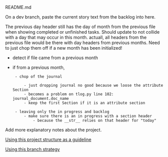 README.md

On a dev branch, paste the current story text 
from the backlog into here.

The previous day header still has the day of month from the 
previous file when showing completed or unfinished tasks.
Should update to not collide with a day that may occur in this month. 
actuall, all headers from the previous file would be there
with day headers from previous months.
Need to just chop them off if a new month has been initialized! 
 - detect if file came from a previous month
 - if from a previous month, 
 
        - chop of the journal
        
            - just dropping journal no good because we loose the attribute Section
            - becomes a problem on tlog.py line 102: journal_document.doc_name
            - keep the first Section if it is an attribute section
            
        - leaving only the in progress and backlog
            - make sure there is an in progress with a section header
                - because the __str__ relies on that header for "today"


Add more explanatory notes about the project.

[Using this project structure as a guideline](https://www.jeffknupp.com/blog/2013/08/16/open-sourcing-a-python-project-the-right-way/)

[Using this branch strategy](https://nvie.com/posts/a-successful-git-branching-model/)